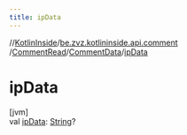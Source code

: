 ```yaml
---
title: ipData
---
```

//[KotlinInside](../../../../index.html)/[be.zvz.kotlininside.api.comment](../../index.html)
/[CommentRead](../index.html)/[CommentData](index.html)/[ipData](ip-data.html)

# ipData

[jvm]\
val [ipData](ip-data.html): [String](https://kotlinlang.org/api/latest/jvm/stdlib/kotlin/-string/index.html)?




